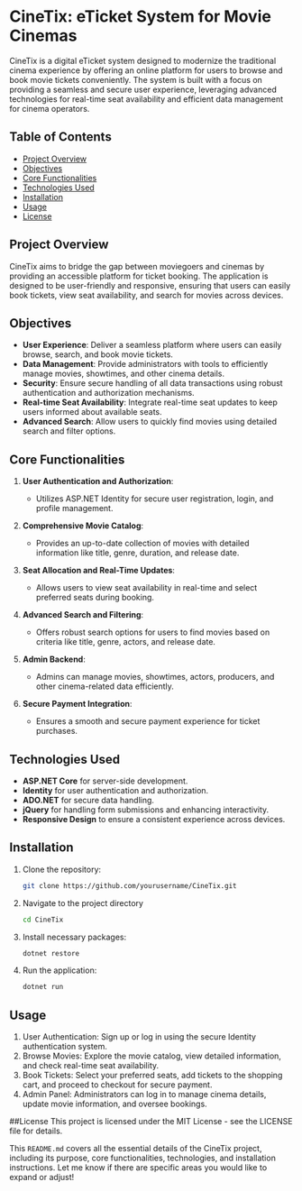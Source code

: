 # CineTix: eTicket System for Movie Cinemas

CineTix is a digital eTicket system designed to modernize the traditional cinema experience by offering an online platform for users to browse and book movie tickets conveniently. The system is built with a focus on providing a seamless and secure user experience, leveraging advanced technologies for real-time seat availability and efficient data management for cinema operators.

## Table of Contents

- [Project Overview](#project-overview)
- [Objectives](#objectives)
- [Core Functionalities](#core-functionalities)
- [Technologies Used](#technologies-used)
- [Installation](#installation)
- [Usage](#usage)
- [License](#license)

## Project Overview

CineTix aims to bridge the gap between moviegoers and cinemas by providing an accessible platform for ticket booking. The application is designed to be user-friendly and responsive, ensuring that users can easily book tickets, view seat availability, and search for movies across devices.

## Objectives

- **User Experience**: Deliver a seamless platform where users can easily browse, search, and book movie tickets.
- **Data Management**: Provide administrators with tools to efficiently manage movies, showtimes, and other cinema details.
- **Security**: Ensure secure handling of all data transactions using robust authentication and authorization mechanisms.
- **Real-time Seat Availability**: Integrate real-time seat updates to keep users informed about available seats.
- **Advanced Search**: Allow users to quickly find movies using detailed search and filter options.

## Core Functionalities

1. **User Authentication and Authorization**:  
   - Utilizes ASP.NET Identity for secure user registration, login, and profile management.
   
2. **Comprehensive Movie Catalog**:  
   - Provides an up-to-date collection of movies with detailed information like title, genre, duration, and release date.

3. **Seat Allocation and Real-Time Updates**:  
   - Allows users to view seat availability in real-time and select preferred seats during booking.

4. **Advanced Search and Filtering**:  
   - Offers robust search options for users to find movies based on criteria like title, genre, actors, and release date.

5. **Admin Backend**:  
   - Admins can manage movies, showtimes, actors, producers, and other cinema-related data efficiently.

6. **Secure Payment Integration**:  
   - Ensures a smooth and secure payment experience for ticket purchases.

## Technologies Used

- **ASP.NET Core** for server-side development.
- **Identity** for user authentication and authorization.
- **ADO.NET** for secure data handling.
- **jQuery** for handling form submissions and enhancing interactivity.
- **Responsive Design** to ensure a consistent experience across devices.

## Installation

1. Clone the repository:
   ```bash
   git clone https://github.com/yourusername/CineTix.git
   ```

2. Navigate to the project directory
   ```bash
   cd CineTix
   ```

3. Install necessary packages:
   ```bash
   dotnet restore
   ```

4. Run the application:
   ```bash
   dotnet run
   ```


## Usage
1. User Authentication: Sign up or log in using the secure Identity authentication system.
2. Browse Movies: Explore the movie catalog, view detailed information, and check real-time seat availability.
3. Book Tickets: Select your preferred seats, add tickets to the shopping cart, and proceed to checkout for secure payment.
4. Admin Panel: Administrators can log in to manage cinema details, update movie information, and oversee bookings.


##License
This project is licensed under the MIT License - see the LICENSE file for details.

This `README.md` covers all the essential details of the CineTix project, including its purpose, core functionalities, technologies, and installation instructions. Let me know if there are specific areas you would like to expand or adjust!
